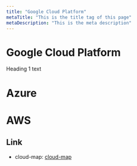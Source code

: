 ```yaml
---
title: "Google Cloud Platform"
metaTitle: "This is the title tag of this page"
metaDescription: "This is the meta description"
---
```


# Google Cloud Platform
Heading 1 text

# Azure

# AWS

## Link
* cloud-map: [cloud-map](https://github.com/sundoforce/cloud-map)
